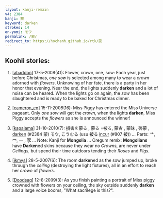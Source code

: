 ```yaml
---
layout: kanji-remain
v4: 2384
kanji: 蒙
keyword: darken
strokes: 14
on-yomi: モウ
permalink: /蒙/
redirect_to: https://hochanh.github.io/rtk/蒙
---
```


## Koohii stories: 

1) [<a href="http://kanji.koohii.com/profile/abaddon">abaddon</a>] 17-5-2008(41): Flower, crown, one, sow: Each year, just before Christmas, <em>one sow</em> is selected among many to wear a <em>crown</em> adorned with <em>flowers</em>. Unknowing of her fate, there is a party in her honor that evening. Near the end, the lights suddenly<strong> darken</strong> and a lot of noise can be heared. When the lights go on again, the <em>sow</em> has been slaughtered and is ready to be baked for Christmas dinner.

2) [<a href="http://kanji.koohii.com/profile/cameron_en">cameron_en</a>] 15-11-2008(16): Miss Piggy has entered the Miss Universe pageant. Only <em>one sow</em> will get the <em>crown</em>, when the lights<strong> darken</strong>, Miss Piggy accepts the <em>flowers</em> as she is announced the winner!

3) [<a href="http://kanji.koohii.com/profile/kapalama">kapalama</a>] 31-10-2010(7): 損害を蒙る , 蒙る =被る, 蒙古 , 蒙昧 , 啓蒙 , <a href="../v4/2384.html">darken</a> (#2384 蒙) モウ, こうむる (usu 被る <a href="../v4/807.html">incur</a> (#807 被)) ... Parts: 艹, 冖, 一 , 豕 ... Note: Kanji for <strong>Mongolia</strong> ... Oregum remix: <strong>Mongolians</strong> have<strong> Darken</strong>ed skins because they wear no <em>Crowns</em>, are never under <em>Ceilings</em>, but spend their time outdoors tending their <em>Roses</em> and <em>Pigs</em>.

4) [<a href="http://kanji.koohii.com/profile/ikmys">ikmys</a>] 28-5-2007(6): The room<strong> darken</strong>ed as the sow jumped up, broke through the <em>ceiling</em> (destroying the light fixtures), all in an effort to reach her <em>crown</em> of <em>flowers</em>.

5) [<a href="http://kanji.koohii.com/profile/Doodsaq">Doodsaq</a>] 12-8-2009(3): As you finish painting a portrait of Miss piggy crowned with flowers on your ceiling, the sky outside suddenly<strong> darken</strong> and a large voice booms, &quot;What sacrilege is this?&quot;.

